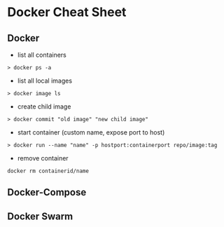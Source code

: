 # Docker Cheat Sheet

## Docker
- list all containers

`> docker ps -a`

- list all local images

`> docker image ls`

- create child image 

`> docker commit "old image" "new child image"`

- start container (custom name, expose port to host)

`> docker run --name "name" -p hostport:containerport repo/image:tag`

- remove container

`docker rm containerid/name`

## Docker-Compose


## Docker Swarm